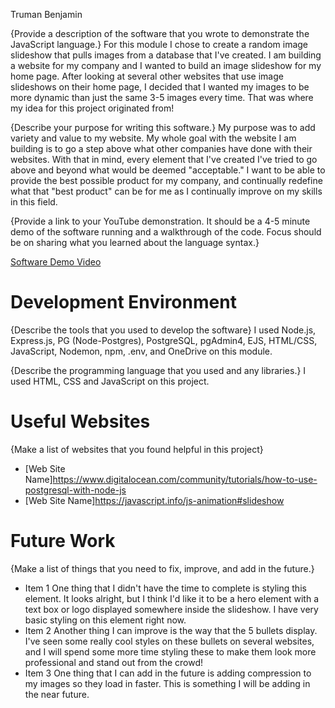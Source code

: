 Truman Benjamin

{Provide a description of the software that you wrote to demonstrate the JavaScript language.}
For this module I chose to create a random image slideshow that pulls images from a database that I've created. I am building a website for my company and I wanted to build an image slideshow for my home page. After looking at several other websites that use image slideshows on their home page, I decided that I wanted my images to be more dynamic than just the same 3-5 images every time. That was where my idea for this project originated from! 

{Describe your purpose for writing this software.}
My purpose was to add variety and value to my website. My whole goal with the website I am building is to go a step above what other companies have done with their websites. With that in mind, every element that I've created I've tried to go above and beyond what would be deemed "acceptable." I want to be able to provide the best possible product for my company, and continually redefine what that "best product" can be for me as I continually improve on my skills in this field. 

{Provide a link to your YouTube demonstration. It should be a 4-5 minute demo of the software running and a walkthrough of the code. Focus should be on sharing what you learned about the language syntax.}

[Software Demo Video](http://youtube.link.goes.here)

# Development Environment

{Describe the tools that you used to develop the software}
I used Node.js, Express.js, PG (Node-Postgres), PostgreSQL, pgAdmin4, EJS, HTML/CSS, JavaScript, Nodemon, npm, .env, and OneDrive on this module. 

{Describe the programming language that you used and any libraries.}
I used HTML, CSS and JavaScript on this project. 

# Useful Websites

{Make a list of websites that you found helpful in this project}

- [Web Site Name]https://www.digitalocean.com/community/tutorials/how-to-use-postgresql-with-node-js
- [Web Site Name]https://javascript.info/js-animation#slideshow

# Future Work

{Make a list of things that you need to fix, improve, and add in the future.}

- Item 1
One thing that I didn't have the time to complete is styling this element. It looks alright, but I think I'd like it to be a hero element with a text box or logo displayed somewhere inside the slideshow. I have very basic styling on this element right now. 
- Item 2
Another thing I can improve is the way that the 5 bullets display. I've seen some really cool styles on these bullets on several websites, and I will spend some more time styling these to make them look more professional and stand out from the crowd! 
- Item 3
One thing that I can add in the future is adding compression to my images so they load in faster. This is something I will be adding in the near future. 